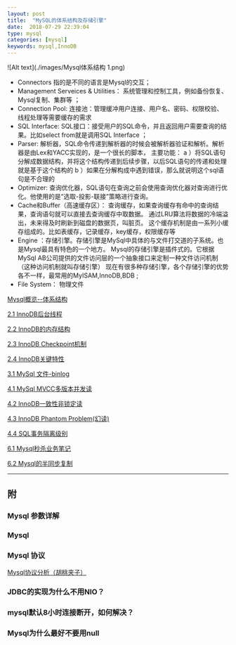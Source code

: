 ```yaml
---
layout: post
title:  "MySQL的体系结构及存储引擎"
date:  2018-07-29 22:39:04
type: mysql
categories: [mysql]
keywords: mysql,InnoDB
---
```

![Alt text](./images/Mysql体系结构 1.png)

- Connectors 指的是不同的语言是Mysql的交互；
- Management Serveices & Utilities： 系统管理和控制工具，例如备份恢复、Mysql复制、集群等 ；
- Connection Pool: 连接池：管理缓冲用户连接、用户名、密码、权限校验、线程处理等需要缓存的需求 
- SQL Interface: SQL接口：接受用户的SQL命令，并且返回用户需要查询的结果。比如select from就是调用SQL Interface ；
- Parser: 解析器，SQL命令传递到解析器的时候会被解析器验证和解析。解析器是由Lex和YACC实现的，是一个很长的脚本， 主要功能： 
a ）将SQL语句分解成数据结构，并将这个结构传递到后续步骤，以后SQL语句的传递和处理就是基于这个结构的 
b ）如果在分解构成中遇到错误，那么就说明这个sql语句是不合理的 
- Optimizer: 查询优化器，SQL语句在查询之前会使用查询优化器对查询进行优化。他使用的是“选取-投影-联接”策略进行查询。 
- Cache和Buffer（高速缓存区）： 查询缓存，如果查询缓存有命中的查询结果，查询语句就可以直接去查询缓存中取数据。 
通过LRU算法将数据的冷端溢出，未来得及时刷新到磁盘的数据页，叫脏页。 
这个缓存机制是由一系列小缓存组成的。比如表缓存，记录缓存，key缓存，权限缓存等 
- Engine ：存储引擎。存储引擎是MySql中具体的与文件打交道的子系统。也是Mysql最具有特色的一个地方。 
Mysql的存储引擎是插件式的。它根据MySql AB公司提供的文件访问层的一个抽象接口来定制一种文件访问机制（这种访问机制就叫存储引擎） 
现在有很多种存储引擎，各个存储引擎的优势各不一样，最常用的MyISAM,InnoDB,BDB ;
- File System： 物理文件

[Mysql概览--体系结构](http://www.zhizus.com/2018-07-29-MySQL的体系结构及存储引擎.html)

[2.1 InnoDB后台线程](http://www.zhizus.com/2018-07-29-InnoDB后台线程.html)

[2.2 InnoDB的内存结构](http://www.zhizus.com/2018-07-29-InnoDB的内存结构.html)

[2.3 InnoDB Checkpoint机制](http://www.zhizus.com/2018-07-29-InnoDB%20Checkpoint%E6%9C%BA%E5%88%B6.html)

[2.4 InnoDB关键特性](http://www.zhizus.com/2018-07-29-InnoDB关键特性.html)

[3.1 MySql 文件-binlog](http://www.zhizus.com/2018-07-31-Mysql%E6%96%87%E4%BB%B6-binlog%E6%97%A5%E5%BF%97.html)

[4.1 MySql MVCC多版本并发读](http://zhizus.com/2018-08-1-MVCC%E5%A4%9A%E7%89%88%E6%9C%AC%E5%B9%B6%E5%8F%91%E8%AF%BB.html)

[4.2 InnoDB一致性非锁定读](http://zhizus.com/2018-08-6-InnoDB%E4%B8%80%E8%87%B4%E6%80%A7%E9%9D%9E%E9%94%81%E5%AE%9A%E8%AF%BB.html)

[4.3 InnoDB Phantom Problem(幻读)](http://zhizus.com/2018-08-6-InnoDB%20Phantom%20Problem.html)

[4.4 SQL事务隔离级别](http://zhizus.com/2018-08-6-SQL%E4%BA%8B%E5%8A%A1%E9%9A%94%E7%A6%BB%E7%BA%A7%E5%88%AB.html)


[6.1 Mysql秒杀业务笔记](http://zhizus.com/2018-08-11-Mysql%E7%A7%92%E6%9D%80%E4%B8%9A%E5%8A%A1%E7%AC%94%E8%AE%B0.html)

[6.2 Mysql的半同步复制](http://zhizus.com/2018-08-1-Mysql%E7%9A%84%E5%A4%8D%E5%88%B6-%E5%8D%8A%E5%90%8C%E6%AD%A5%E5%A4%8D%E5%88%B6.html)


----

## 附
### Mysql 参数详解

### Mysql 
### Mysql 协议
[Mysql协议分析（胡桃夹子）](http://hutaow.com/blog/2013/11/06/mysql-protocol-analysis/)
### JDBC的实现为什么不用NIO？
### mysql默认8小时连接断开，如何解决？
### Mysql为什么最好不要用null